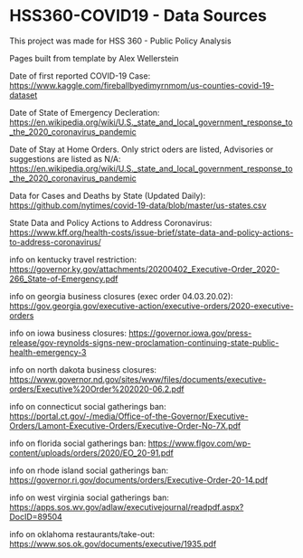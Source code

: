 # HSS360-COVID19 - Data Sources

This project was made for HSS 360 - Public Policy Analysis

Pages built from template by Alex Wellerstein


Date of first reported COVID-19 Case:	https://www.kaggle.com/fireballbyedimyrnmom/us-counties-covid-19-dataset		

Date of State of Emergency Decleration:	https://en.wikipedia.org/wiki/U.S._state_and_local_government_response_to_the_2020_coronavirus_pandemic	

Date of Stay at Home Orders. Only strict oders are listed, Advisories or suggestions are listed as N/A:	https://en.wikipedia.org/wiki/U.S._state_and_local_government_response_to_the_2020_coronavirus_pandemic	
		

Data for Cases and Deaths by State (Updated Daily): https://github.com/nytimes/covid-19-data/blob/master/us-states.csv		
		

State Data and Policy Actions to Address Coronavirus:	https://www.kff.org/health-costs/issue-brief/state-data-and-policy-actions-to-address-coronavirus/	

info on kentucky travel restriction:	https://governor.ky.gov/attachments/20200402_Executive-Order_2020-266_State-of-Emergency.pdf	

info on georgia business closures (exec order 04.03.20.02):	https://gov.georgia.gov/executive-action/executive-orders/2020-executive-orders	

info on iowa business closures:	https://governor.iowa.gov/press-release/gov-reynolds-signs-new-proclamation-continuing-state-public-health-emergency-3	

info on north dakota business closures:	https://www.governor.nd.gov/sites/www/files/documents/executive-orders/Executive%20Order%202020-06.2.pdf	

info on connecticut social gatherings ban:	https://portal.ct.gov/-/media/Office-of-the-Governor/Executive-Orders/Lamont-Executive-Orders/Executive-Order-No-7X.pdf	

info on florida social gatherings ban:	https://www.flgov.com/wp-content/uploads/orders/2020/EO_20-91.pdf	

info on rhode island social gatherings ban:	https://governor.ri.gov/documents/orders/Executive-Order-20-14.pdf	

info on west virginia social gatherings ban:	https://apps.sos.wv.gov/adlaw/executivejournal/readpdf.aspx?DocID=89504	

info on oklahoma restaurants/take-out:	https://www.sos.ok.gov/documents/executive/1935.pdf	
		
